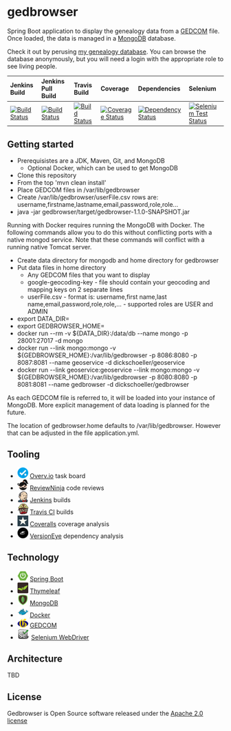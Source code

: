 # gedbrowser

Spring Boot application to display the genealogy data from a [GEDCOM](http://wiki-en.genealogy.net/GEDCOM) file. Once loaded, the data is managed in a [MongoDB](https://www.mongodb.org/) database.

Check it out by perusing [my genealogy database](http://www.schoellerfamily.org/gedbrowser/surnames?db=schoeller). You can browse the database anonymously, but you will need a login with the appropriate role to see living people.

| Jenkins Build | Jenkins Pull Build | Travis Build | Coverage | Dependencies | Selenium |
| :--- | :--- | :--- | :--- | :--- | :--- |
| [![Build Status](http://www.schoellerfamily.org/jenkins/buildStatus/icon?job=gedbrowser)](http://www.schoellerfamily.org/jenkins/job/gedbrowser/) | [![Build Status](http://www.schoellerfamily.org/jenkins/buildStatus/icon?job=gedbrowser-pull)](http://www.schoellerfamily.org/jenkins/job/gedbrowser-pull/) | [![Build Status](https://api.travis-ci.org/dickschoeller/gedbrowser.svg?branch=master)](https://travis-ci.org/dickschoeller/gedbrowser) | [![Coverage Status](https://coveralls.io/repos/github/dickschoeller/gedbrowser/badge.svg?branch=master)](https://coveralls.io/github/dickschoeller/gedbrowser?branch=master) | [![Dependency Status](https://www.versioneye.com/user/projects/5875a8c4fff5dc0039db0d10/badge.svg)](https://www.versioneye.com/user/projects/5875a8c4fff5dc0039db0d10?child=summary#tab-dependencies) | [![Selenium Test Status](http://www.schoellerfamily.org/jenkins/buildStatus/icon?job=gedbrowser-selenium)](http://www.schoellerfamily.org/jenkins/job/gedbrowser-selenium) |

## Getting started

* Prerequisistes are a JDK, Maven, Git, and MongoDB
  * Optional Docker, which can be used to get MongoDB
* Clone this repository
* From the top 'mvn clean install'
* Place GEDCOM files in /var/lib/gedbrowser
* Create /var/lib/gedbrowser/userFile.csv rows are: username,firstname,lastname,email,password,role,role...
* java -jar gedbrowser/target/gedbrowser-1.1.0-SNAPSHOT.jar

Running with Docker requires running the MongoDB with Docker. The following commands allow you to do this without conflicting ports with a native mongod service. Note that these commands will conflict with a running native Tomcat server.

* Create data directory for mongodb and home directory for gedbrowser
* Put data files in home directory
  * Any GEDCOM files that you want to display
  * google-geocoding-key - file should contain your geocoding and mapping keys on 2 separate lines
  * userFile.csv - format is: username,first name,last name,email,password,role,role,... - supported roles are USER and ADMIN
* export DATA_DIR=<your data directory>
* export GEDBROWSER_HOME=<your gedbrowser home>
* docker run --rm -v ${DATA_DIR}:/data/db --name mongo -p 28001:27017 -d mongo
* docker run --link mongo:mongo -v ${GEDBROWSER_HOME}:/var/lib/gedbrowser -p 8086:8080 -p 8087:8081 --name geoservice -d dickschoeller/geoservice
* docker run --link geoservice:geoservice --link mongo:mongo -v ${GEDBROWSER_HOME}:/var/lib/gedbrowser -p 8080:8080 -p 8081:8081 --name gedbrowser -d dickschoeller/gedbrowser

As each GEDCOM file is referred to, it will be loaded into your instance of MongoDB. More explicit management
of data loading is planned for the future.

The location of gedbrowser.home defaults to /var/lib/gedbrowser. However that can be adjusted in
the file application.yml.

## Tooling

* ![](images/overvio.png) [Overv.io](https://overv.io/dickschoeller/gedbrowser/) task board
* ![](images/reviewninja-25.png) [ReviewNinja](https://app.review.ninja/dickschoeller/gedbrowser) code reviews
* ![](images/jenkins-25.png) [Jenkins](http://www.schoellerfamily.org/jenkins/) builds
* ![](images/travis-ci-25.png) [Travis CI](https://travis-ci.org/dickschoeller/gedbrowser) builds
* ![](images/coveralls-25.png) [Coveralls](https://coveralls.io/github/dickschoeller/gedbrowser) coverage analysis
* ![](images/versioneye-25.png) [VersionEye](https://www.versioneye.com/user/projects/586bf6913ab148003228ac5d?child=summary#tab-dependencies) dependency analysis

## Technology

* ![](images/spring-boot-25.png) [Spring Boot](http://projects.spring.io/spring-boot/)
* ![](images/thymeleaf-25.png) [Thymeleaf](http://www.thymeleaf.org/)
* ![](images/mongodb-25.png) [MongoDB](https://www.mongodb.org/)
* ![](images/docker-25.png) [Docker](https://www.docker.com/)
* ![](images/genealogy-net-25.png) [GEDCOM](http://wiki-en.genealogy.net/GEDCOM)
* ![](images/selenium-25.png) [Selenium WebDriver](http://www.seleniumhq.org/projects/webdriver/)

## Architecture

TBD

## License

Gedbrowser is Open Source software released under the [Apache 2.0 license](http://www.apache.org/licenses/LICENSE-2.0.html)

